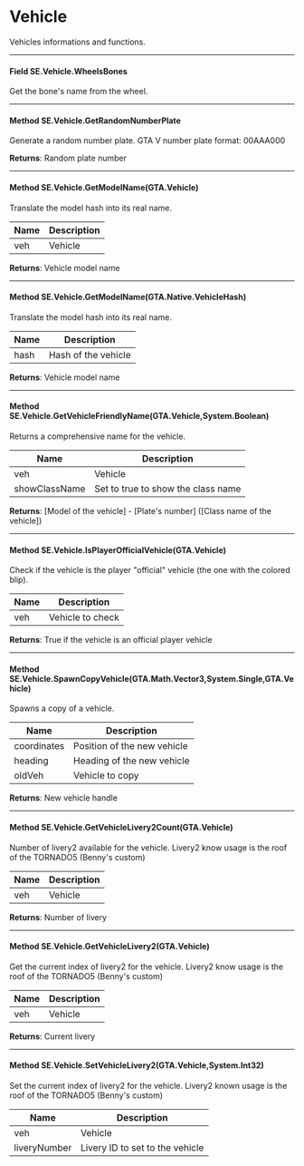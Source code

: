 # Vehicle #

Vehicles informations and functions. 

---

#### Field SE.Vehicle.WheelsBones

 Get the bone's name from the wheel. 



---
#### Method SE.Vehicle.GetRandomNumberPlate

 Generate a random number plate. GTA V number plate format: 00AAA000 

**Returns**: Random plate number



---
#### Method SE.Vehicle.GetModelName(GTA.Vehicle)

 Translate the model hash into its real name. 

|Name | Description |
|-----|------|
|veh |Vehicle|
**Returns**: Vehicle model name



---
#### Method SE.Vehicle.GetModelName(GTA.Native.VehicleHash)

 Translate the model hash into its real name. 

|Name | Description |
|-----|------|
|hash |Hash of the vehicle|
**Returns**: Vehicle model name



---
#### Method SE.Vehicle.GetVehicleFriendlyName(GTA.Vehicle,System.Boolean)

 Returns a comprehensive name for the vehicle. 

|Name | Description |
|-----|------|
|veh |Vehicle|
|showClassName |Set to true to show the class name|
**Returns**: [Model of the vehicle] - [Plate's number] ([Class name of the vehicle])



---
#### Method SE.Vehicle.IsPlayerOfficialVehicle(GTA.Vehicle)

 Check if the vehicle is the player "official" vehicle (the one with the colored blip). 

|Name | Description |
|-----|------|
|veh |Vehicle to check|
**Returns**: True if the vehicle is an official player vehicle



---
#### Method SE.Vehicle.SpawnCopyVehicle(GTA.Math.Vector3,System.Single,GTA.Vehicle)

 Spawns a copy of a vehicle. 

|Name | Description |
|-----|------|
|coordinates |Position of the new vehicle|
|heading |Heading of the new vehicle|
|oldVeh |Vehicle to copy|
**Returns**: New vehicle handle



---
#### Method SE.Vehicle.GetVehicleLivery2Count(GTA.Vehicle)

 Number of livery2 available for the vehicle. Livery2 know usage is the roof of the TORNADO5 (Benny's custom) 

|Name | Description |
|-----|------|
|veh |Vehicle|
**Returns**: Number of livery



---
#### Method SE.Vehicle.GetVehicleLivery2(GTA.Vehicle)

 Get the current index of livery2 for the vehicle. Livery2 know usage is the roof of the TORNADO5 (Benny's custom) 

|Name | Description |
|-----|------|
|veh |Vehicle|
**Returns**: Current livery



---
#### Method SE.Vehicle.SetVehicleLivery2(GTA.Vehicle,System.Int32)

 Set the current index of livery2 for the vehicle. Livery2 known usage is the roof of the TORNADO5 (Benny's custom) 

|Name | Description |
|-----|------|
|veh |Vehicle|
|liveryNumber |Livery ID to set to the vehicle|
